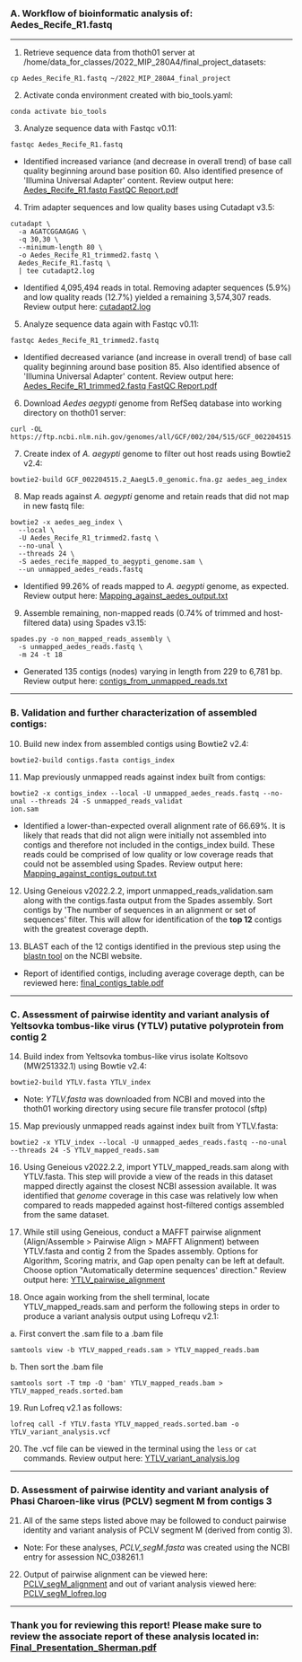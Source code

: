 ### A. Workflow of bioinformatic analysis of: Aedes_Recife_R1.fastq  

---

1. Retrieve sequence data from thoth01 server at /home/data_for_classes/2022_MIP_280A4/final_project_datasets:    
```
cp Aedes_Recife_R1.fastq ~/2022_MIP_280A4_final_project
```

2. Activate conda environment created with bio_tools.yaml:
```
conda activate bio_tools
```

3. Analyze sequence data with Fastqc v0.11:  
```
fastqc Aedes_Recife_R1.fastq
```

- Identified increased variance (and decrease in overall trend) of base call quality beginning around base position 60. Also identified presence of 'Illumina Universal Adapter' content. Review output here: [Aedes_Recife_R1.fastq FastQC Report.pdf](https://github.com/forty2wallabyway/2022_MIP_280A4_final_project/files/10167081/Aedes_Recife_R1.fastq.FastQC.Report.pdf)

4. Trim adapter sequences and low quality bases using Cutadapt v3.5:  
```
cutadapt \  
  -a AGATCGGAAGAG \  
  -q 30,30 \  
  --minimum-length 80 \  
  -o Aedes_Recife_R1_trimmed2.fastq \  
  Aedes_Recife_R1.fastq \  
  | tee cutadapt2.log
```  
- Identified 4,095,494 reads in total. Removing adapter sequences (5.9%) and low quality reads (12.7%) yielded a remaining 3,574,307 reads. Review output here: [cutadapt2.log](https://github.com/forty2wallabyway/2022_MIP_280A4_final_project/files/10167019/cutadapt2.log)

5. Analyze sequence data again with Fastqc v0.11:
```
fastqc Aedes_Recife_R1_trimmed2.fastq
```

- Identified decreased variance (and increase in overall trend) of base call quality beginning around base position 85. Also identified absence of 'Illumina Universal Adapter' content. Review output here: [Aedes_Recife_R1_trimmed2.fastq FastQC Report.pdf](https://github.com/forty2wallabyway/2022_MIP_280A4_final_project/files/10167093/Aedes_Recife_R1_trimmed2.fastq.FastQC.Report.pdf)

6. Download *Aedes aegypti* genome from RefSeq database into working directory on thoth01 server:
```
curl -OL https://ftp.ncbi.nlm.nih.gov/genomes/all/GCF/002/204/515/GCF_002204515.2_AaegL5.0/GCF_002204515.2_AaegL5.0_genomic.fna.gz
```

7. Create index of *A. aegypti* genome to filter out host reads using Bowtie2 v2.4:
```
bowtie2-build GCF_002204515.2_AaegL5.0_genomic.fna.gz aedes_aeg_index
```

8. Map reads against *A. aegypti* genome and retain reads that did not map in new fastq file:
```
bowtie2 -x aedes_aeg_index \
  --local \
  -U Aedes_Recife_R1_trimmed2.fastq \
  --no-unal \
  --threads 24 \
  -S aedes_recife_mapped_to_aegypti_genome.sam \
  --un unmapped_aedes_reads.fastq
```
- Identified 99.26% of reads mapped to *A. aegypti* genome, as expected. Review output here: [Mapping_against_aedes_output.txt](https://github.com/forty2wallabyway/2022_MIP_280A4_final_project/files/10167014/Mapping_against_aedes_output.txt)

9. Assemble remaining, non-mapped reads (0.74% of trimmed and host-filtered data) using Spades v3.15:
```
spades.py -o non_mapped_reads_assembly \
  -s unmapped_aedes_reads.fastq \
  -m 24 -t 18
```
- Generated 135 contigs (nodes) varying in length from 229 to 6,781 bp. Review output here: [contigs_from_unmapped_reads.txt](https://github.com/forty2wallabyway/2022_MIP_280A4_final_project/files/10167054/contigs_from_unmapped_reads.txt)

---

### B. Validation and further characterization of assembled contigs:

10. Build new index from assembled contigs using Bowtie2 v2.4:
```
bowtie2-build contigs.fasta contigs_index
```

11. Map previously unmapped reads against index built from contigs:
```
bowtie2 -x contigs_index --local -U unmapped_aedes_reads.fastq --no-unal --threads 24 -S unmapped_reads_validat
ion.sam
```
- Identified a lower-than-expected overall alignment rate of 66.69%. It is likely that reads that did not align were initially not assembled into contigs and therefore not included in the contigs_index build. These reads could be comprised of low quality or low coverage reads that could not be assembled using Spades. Review output here: [Mapping_against_contigs_output.txt](https://github.com/forty2wallabyway/2022_MIP_280A4_final_project/files/10167190/Mapping_against_contigs_output.txt)

12. Using Geneious v2022.2.2, import unmapped_reads_validation.sam along with the contigs.fasta output from the Spades assembly. Sort contigs by 'The number of sequences in an alignment or set of sequences' filter. This will allow for identification of the **top 12** contigs with the greatest coverage depth. 

13. BLAST each of the 12 contigs identified in the previous step using the [blastn tool](https://blast.ncbi.nlm.nih.gov/Blast.cgi?PROGRAM=blastn&PAGE_TYPE=BlastSearch&LINK_LOC=blasthome) on the NCBI website. 

- Report of identified contigs, including average coverage depth, can be reviewed here: [final_contigs_table.pdf](https://github.com/forty2wallabyway/2022_MIP_280A4_final_project/files/10169713/final_contigs_table.pdf)

---

### C. Assessment of pairwise identity and variant analysis of Yeltsovka tombus-like virus (YTLV) putative polyprotein from contig 2

14. Build index from Yeltsovka tombus-like virus isolate Koltsovo (MW251332.1) using Bowtie v2.4:
```
bowtie2-build YTLV.fasta YTLV_index
```
- Note: *YTLV.fasta* was downloaded from NCBI and moved into the thoth01 working directory using secure file transfer protocol (sftp) 

15. Map previously unmapped reads against index built from YTLV.fasta:
```
bowtie2 -x YTLV_index --local -U unmapped_aedes_reads.fastq --no-unal --threads 24 -S YTLV_mapped_reads.sam
```

16. Using Geneious v2022.2.2, import YTLV_mapped_reads.sam along with YTLV.fasta. This step will provide a view of the reads in this dataset mapped directly against the closest NCBI assession available. It was identified that *genome* coverage in this case was relatively low when compared to reads mappeded against host-filtered contigs assembled from the same dataset.

17. While still using Geneious, conduct a MAFFT pairwise alignment (Align/Assemble > Pairwise Align > MAFFT Alignment) between YTLV.fasta and contig 2 from the Spades assembly. Options for Algorithm, Scoring matrix, and Gap open penalty can be left at default. Choose option "Automatically determine sequences' direction." Review output here: [YTLV_pairwise_alignment](https://user-images.githubusercontent.com/118471752/206474944-8bdb96ce-e098-4ab1-a1c5-698d90e63dfe.png)


18. Once again working from the shell terminal, locate YTLV_mapped_reads.sam and perform the following steps in order to produce a variant analysis output using Lofrequ v2.1:  

a. First convert the .sam file to a .bam file
```
samtools view -b YTLV_mapped_reads.sam > YTLV_mapped_reads.bam 
```

b. Then sort the .bam file
```
samtools sort -T tmp -O 'bam' YTLV_mapped_reads.bam > YTLV_mapped_reads.sorted.bam 
```

19. Run Lofreq v2.1 as follows:
```
lofreq call -f YTLV.fasta YTLV_mapped_reads.sorted.bam -o YTLV_variant_analysis.vcf
```

20. The .vcf file can be viewed in the terminal using the `less` or `cat` commands. Review output here: [YTLV_variant_analysis.log](https://github.com/forty2wallabyway/2022_MIP_280A4_final_project/files/10186392/YTLV_variant_analysis.log)


---

### D. Assessment of pairwise identity and variant analysis of Phasi Charoen-like virus (PCLV) segment M from contigs 3

21. All of the same steps listed above may be followed to conduct pairwise identity and variant analysis of PCLV segment M (derived from contig 3). 

- Note: For these analyses, *PCLV_segM.fasta* was created using the NCBI entry for assession NC_038261.1

22. Output of pairwise alignment can be viewed here: [PCLV_segM_alignment](https://user-images.githubusercontent.com/118471752/206475264-c3853232-6eaf-4561-b582-1139497bb322.png) and out of variant analysis viewed here: [PCLV_segM_lofreq.log](https://github.com/forty2wallabyway/2022_MIP_280A4_final_project/files/10186404/PCLV_segM_lofreq.log)

---

### Thank you for reviewing this report! Please make sure to review the associate report of these analysis located in: [Final_Presentation_Sherman.pdf](https://github.com/forty2wallabyway/2022_MIP_280A4_final_project/files/10186509/Final_Presentation_Sherman.pdf)


